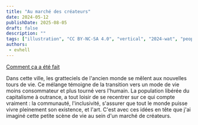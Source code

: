 ```yaml
---
title: "Au marché des créateurs"
date: 2024-05-12
publishDate: 2025-08-05
draft: false
description: ""
tags: ["illustration", "CC BY-NC-SA 4.0", "vertical", "2024-wat", "people", "disability", "city", "fantastical"]
authors:
 - evhell
---
```


[Comment ça a été fait](https://www.evhell.fr/solarpunk-participation-au-weekandart/)

Dans cette ville, les gratteciels de l'ancien monde se mêlent aux nouvelles tours de vie. Ce mélange témoigne de la transition vers un mode de vie moins consommateur et plus tourné vers l'humain. La population libérée du capitalisme à outrance, a tout loisir de se recentrer sur ce qui compte vraiment : la communauté, l'inclusivité, s'assurer que tout le monde puisse vivre pleinement son existence, et l'art. C'est avec ces idées en tête que j'ai imaginé cette petite scène de vie au sein d'un marché de créateurs.